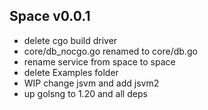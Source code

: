 ## Space v0.0.1

- delete cgo build driver
- core/db_nocgo.go renamed to core/db.go
- rename service from space to space
- delete Examples folder
- WIP change jsvm and add jsvm2
- up golsng to 1.20 and all deps
